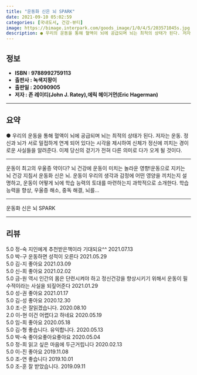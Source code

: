 ```yaml
---
title: "운동화 신은 뇌 SPARK"
date: 2021-09-10 05:02:59
categories: [국내도서, 건강-뷰티]
image: https://bimage.interpark.com/goods_image/1/0/4/5/203571045s.jpg
description: ● 우리의 운동을 통해 혈액이 뇌에 공급되며 뇌는 최적의 상태가 된다. 저자는 운동. 정신과 뇌가 서로 밀접하게 연계 되어 있다는 시각을 제시하여 신체가 정신에 끼치는 경이로운 사실들을 알려준다. 이제 당신의 걷기가 전혀 다른 의미로 다가 오게 될 것이다.
---
```


## **정보**

- **ISBN : 9788992759113**
- **출판사 : 녹색지팡이**
- **출판일 : 20090905**
- **저자 : 존 레이티(John J. Ratey),에릭 헤이거먼(Eric Hagerman)**

------



## **요약**

●  우리의 운동을 통해 혈액이 뇌에 공급되며 뇌는 최적의 상태가 된다. 저자는 운동. 정신과 뇌가 서로 밀접하게 연계 되어 있다는 시각을 제시하여 신체가 정신에 끼치는 경이로운 사실들을 알려준다. 이제 당신의 걷기가 전혀 다른 의미로 다가 오게 될 것이다.

------

운동이 최고의 우울증 약이다?
뇌 건강에 운동이 미치는 놀라운 영향!운동으로 지키는 뇌 건강 지침서 운동화 신은 뇌. 운동이 우리의 생각과 감정에 어떤 영양을 끼치는지 설명하고, 운동이 어떻게 뇌에 학습 능력의 토대를 마련하는지 과학적으로 소개한다. 학습능력을 향상, 우울증 해소, 중독 해결, 뇌를... 

------


운동화 신은 뇌 SPARK 

------


## **리뷰** 

5.0 정-숙 지인에게 추천받은책이라 기대되요^^ 2021.07.13 <br/>5.0 박-구 운동하면 성적이 오른다 2021.05.29 <br/>5.0 김-지 좋아요 2021.03.09 <br/>5.0 신-희 좋아요 2021.02.02 <br/>5.0 금-원 역시 인간의 몸은 단련시켜야 하고 정신건강을 향상시키기 위해서 운동이 필수적이라는 사실을 되짚어준다 2021.01.29 <br/>5.0 성-권 좋아요 2021.01.17 <br/>5.0 김-성 좋아요 2020.12.30 <br/>3.0 조-은 잘읽겠습니다. 2020.08.10 <br/>2.0 이-현 이건 어렵다고 하네요 2020.05.19 <br/>5.0 임-희 좋아요 2020.05.18 <br/>5.0 김-형 좋습니다. 유익합니다. 2020.05.13 <br/>5.0 박-숙 좋아요좋아요좋아요  2020.05.04 <br/>5.0 정-희 읽고 싶은 마음에 두근거립니다 2020.02.13 <br/>5.0 이-진 좋아요 2019.11.08 <br/>5.0 조-연 좋습니다 2019.10.01 <br/>5.0 조-훈 잘 받았습니다. 2019.09.11 <br/>